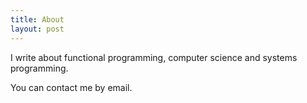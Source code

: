 ```yaml
---
title: About
layout: post
---
```


I write about functional programming, computer science and
systems programming.

You can contact me by email.
